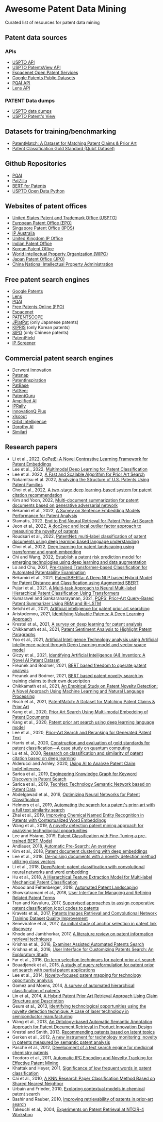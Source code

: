 # Awesome Patent Data Mining
Curated list of resources for patent data mining

## Patent data sources

### APIs
* [USPTO API](https://developer.uspto.gov/api-catalog)
* [USPTO PatentsView API](https://patentsview.org/apis/api-endpoints)
* [Espacenet Open Patent Services](https://www.epo.org/searching-for-patents/data/web-services/ops.html)
* [Google Patents Public Datasets](https://console.cloud.google.com/marketplace/product/google_patents_public_datasets/google-patents-public-data)
* [PQAI API](https://api.projectpq.ai/docs)
* [Lens API](https://www.lens.org/lens/user/subscriptions#patents)

### PATENT Data dumps
* [USPTO data dumps](https://www.uspto.gov/learning-and-resources/bulk-data-products)
* [USPTO Patent's View](https://patentsview.org/download/data-download-tables)

## Datasets for training/benchmarking
* [PatentMatch: A Dataset for Matching Patent Claims & Prior Art](https://hpi.de/naumann/projects/web-science/paar-patent-analysis-and-retrieval/patentmatch.html)
* [Patent Classification Gold Standard (Qubit Dataset)](https://github.com/swh/classification-gold-standard)

## Github Repositories

* [PQAI](https://github.com/pqaidevteam/pqai)
* [PatZilla](https://github.com/ip-tools/patzilla)
* [BERT for Patents](https://github.com/google/patents-public-data/blob/master/models/BERT%20for%20Patents.md)
* [USPTO Open Data Python](https://github.com/ip-tools/uspto-opendata-python)

## Websites of patent offices

* [United States Patent and Trademark Office (USPTO)](https://www.uspto.gov/)
* [Eurpoean Patent Office (EPO)](https://www.epo.org/)
* [Singapore Patent Office (IPOS)](https://www.ipos.gov.sg/)
* [IP Australia](https://www.ipaustralia.gov.au/)
* [United Kingdom IP Office](https://www.gov.uk/government/organisations/intellectual-property-office)
* [Indian Patent Office](https://ipindia.gov.in/)
* [Korean Patent Office](https://www.kipo.go.kr/en/MainApp)
* [World Intellectual Property Organization (WIPO)](https://www.wipo.int/)
* [Japan Patent Office (JPO)](https://www.jpo.go.jp/e/)
* [China National Intellectual Property Administration](https://english.cnipa.gov.cn/)

## Free patent search engines

* [Google Patents](https://patents.google.com/)
* [Lens](https://lens.org/)
* [PQAI](https://search.projectpq.ai/)
* [Free Patents Online (FPO)](https://www.freepatentsonline.com/search.html)
* [Espacenet](https://worldwide.espacenet.com/)
* [PATENTSCOPE](https://www.wipo.int/patentscope/en/)
* [JPlatPat](https://www.j-platpat.inpit.go.jp/) (only Japanese patents)
* [KIPRIS](http://eng.kipris.or.kr/enghome/main.jsp) (only Korean patents)
* [SIPO](http://ensearch.cnipr.com.cn/sipo_EN/) (only Chinese patents)
* [PatentField](https://en.patentfield.com/)
* [IP Screener](https://ipscreener.com/)

## Commercial patent search engines

* [Derwent Innovation](https://www.derwentinnovation.com/login/)
* [Patsnap](https://www.patsnap.com/)
* [PatentInspiration](https://www.patentinspiration.com/)
* [PatBase](https://www.patbase.com/login.asp)
* [PatSeer](https://patseer.com/)
* [PatentGuru](https://www.patentguru.com/)
* [Amplified AI](https://www.amplified.ai/)
* [IPRally](https://www.iprally.com/)
* [InnovationQ Plus](https://ip.com/products/innovationq/)
* [xlscout](https://xlscout.ai/#apps)
* [Orbit Intelligence](https://orbit.com/)
* [Dorothy AI](https://www.dorothyai.com/)
* [Similari](https://similari.com/)

## Research papers

* Li et al., 2022, [CoPatE: A Novel Contrastive Learning Framework for Patent Embeddings](https://dl.acm.org/doi/abs/10.1145/3511808.3557270)
* Lee et al., 2022, [Multimodal Deep Learning for Patent Classification](https://link.springer.com/chapter/10.1007/978-981-16-2102-4_26)
* Lee et al. 2022, [A Fast and Scalable Algorithm for Prior Art Search](https://ieeexplore.ieee.org/stamp/stamp.jsp?tp=&arnumber=9674893)
* Nakamitsu et al. 2022, [Analyzing the Structure of U.S. Patents Using Patent Families](http://nlp.indsys.chuo-u.ac.jp/pdf/2022/nakamitsu_eskm2022.pdf)
* Choi et al., 2022, [A two-stage deep learning-based system for patent citation recommendation](https://link.springer.com/article/10.1007/s11192-022-04301-0)
* Kim and Yoon, 2022, [Multi-document summarization for patent documents based on generative adversarial network](https://www.sciencedirect.com/science/article/pii/S0957417422012118)
* Bekamiri et al., 2022, [A Survey on Sentence Embedding Models Performance for Patent Analysis](https://arxiv.org/abs/2206.02690)
* Stamatis, 2022, [End to End Neural Retrieval for Patent Prior Art Search](https://link.springer.com/chapter/10.1007/978-3-030-99739-7_66)
* Jeon et al., 2022, [A doc2vec and local outlier factor approach to measuring the novelty of patents](https://www.sciencedirect.com/science/article/abs/pii/S0040162521007289)
* Roudsari et al., 2022, [PatentNet: multi-label classification of patent documents using deep learning based language understanding](https://link.springer.com/article/10.1007/s11192-021-04179-4)
* Choi et al., 2022, [Deep learning for patent landscaping using transformer and graph embedding](https://www.sciencedirect.com/science/article/abs/pii/S0040162521008441)
* Chi and Wang, 2022, [Establish a patent risk prediction model for emerging technologies using deep learning and data augmentation](https://www.sciencedirect.com/science/article/abs/pii/S1474034621002585)
* Lo and Chu, 2021, [Pre-trained Transformer-based Classification for Automated Patentability Examination](https://ieeexplore.ieee.org/abstract/document/9718474)
* Bekamiri et al., 2021, [PatentSBERTa: A Deep NLP based Hybrid Model for Patent Distance and Classification using Augmented SBERT](https://arxiv.org/pdf/2103.11933.pdf)
* Pujari et al., 2021, [A Multi-task Approach to Neural Multi-label Hierarchical Patent Classification Using Transformers](https://annefried.github.io/files/hierarchical_patent_classification_ecir2021.pdf)
* Kumaravel and Sankaranarayanan, 2021, [PQPS: Prior-Art Query-Based Patent Summarizer Using RBM and Bi-LSTM](https://www.hindawi.com/journals/misy/2021/2497770/)
* Setchi et al., 2021, [Artificial intelligence for patent prior art searching](https://www.sciencedirect.com/science/article/abs/pii/S017221902100003X?via%3Dihub)
* Aristodemou, 2021, [Identifying Valuable Patents: A Deep Learning Approach](https://www.repository.cam.ac.uk/handle/1810/321946)
* Krestel et al., 2021, [A survey on deep learning for patent analysis](https://www.researchgate.net/profile/Ralf-Krestel/publication/350523275_A_survey_on_deep_learning_for_patent_analysis/links/6093f15e92851c490fbc9660/A-survey-on-deep-learning-for-patent-analysis.pdf)
* Chikkamath et al., 2021, [Patent Sentiment Analysis to Highlight Patent Paragraphs](https://arxiv.org/pdf/2111.09741.pdf)
* Yoo et al., 2021, [Artificial Intelligence Technology analysis using Artificial Intelligence patent through Deep Learning model and vector space model](https://arxiv.org/pdf/2111.11295)
* Giczy et al., 2021, [Identifying Artificial Intelligence (AI) Invention: A Novel AI Patent Dataset](https://papers.ssrn.com/sol3/papers.cfm?abstract_id=3866793)
* Freunek and Bodmer, 2021, [BERT based freedom to operate patent analysis](https://arxiv.org/pdf/2105.00817)
* Freunek and Bodmer, 2021, [BERT based patent novelty search by training claims to their own description](https://arxiv.org/pdf/2103.01126)
* Chikkamath et al., 2021, [An Empirical Study on Patent Novelty Detection: A Novel Approach Using Machine Learning and Natural Language Processing](https://ieeexplore.ieee.org/abstract/document/9336557)
* Risch et al., 2021, [PatentMatch: A Dataset for Matching Patent Claims & Prior Art](https://arxiv.org/pdf/2012.13919.pdf)
* Kang et al., 2020, [Prior Art Search Using Multi-modal Embedding of Patent Documents](https://ieeexplore.ieee.org/document/9070436)
* Kang et al., 2020, [Patent prior art search using deep learning language model](https://dl.acm.org/doi/10.1145/3410566.3410597)
* Lee et al., 2020, [Prior-Art Search and Reranking for Generated Patent Text](https://arxiv.org/pdf/2009.09132.pdf)
* Harris et al., 2020, [Construction and evaluation of gold standards for patent classification—A case study on quantum computing](https://www.sciencedirect.com/science/article/pii/S0172219019300791)
* Lu et al., 2020, [Research on classification and similarity of patent citation based on deep learning](https://link.springer.com/article/10.1007/s11192-020-03385-w)
* Alderucci and Ashley, 2020, [Using AI to Analyze Patent Claim Indefiniteness](https://www.repository.law.indiana.edu/cgi/viewcontent.cgi?article=1051&context=ipt)
* Sarica et al., 2019, [Engineering Knowledge Graph for Keyword Discovery in Patent Search](https://www.cambridge.org/core/journals/proceedings-of-the-international-conference-on-engineering-design/article/engineering-knowledge-graph-for-keyword-discovery-in-patent-search/799DEC9E922E4D08ED343738A50B5C6B)
* Sarica et al., 2019, [TechNet: Technology Semantic Network based on Patent Data](https://arxiv.org/pdf/1906.00411.pdf)
* Abdelgawad et al., 2019, [Optimizing Neural Networks for Patent Classification](https://link.springer.com/chapter/10.1007/978-3-030-46133-1_41)
* Helmers et al., 2019, [Automating the search for a patent's prior-art with a full text similarity search](https://arxiv.org/pdf/1901.03136.pdf)
* Zhai et al., 2019, [Improving Chemical Named Entity Recognition in Patents with Contextualized Word Embeddings](https://www.aclweb.org/anthology/W19-5035/)
* Wang et al.,  2019, [A novelty detection patent mining approach for analyzing technological opportunities](https://www.sciencedirect.com/science/article/abs/pii/S147403461830421X?via%3Dihub)
* Lee and Hsiang, 2019, [Patent Classification with Fine-Tuning a pre-trained BERT Model](https://arxiv.org/pdf/1906.02124.pdf)
* Andlauer, 2018, [Automatic Pre-Search: An overview](https://www.sciencedirect.com/science/article/pii/S0172219016300606#!)
* Kim et al., 2018, [Patent document clustering with deep embeddings](https://link.springer.com/article/10.1007/s11192-020-03396-7)
* Lee et al., 2018, [De-noising documents with a novelty detection method utilizing class vectors](https://content.iospress.com/articles/intelligent-data-analysis/ida173500)
* Li et al., 2018, [DeepPatent: patent classification with convolutional neural networks and word embedding](https://link.springer.com/article/10.1007/s11192-018-2905-5)
* Hu et al., 2018, [A Hierarchical Feature Extraction Model for Multi-label Mechanical Patent Classification](https://www.mdpi.com/2071-1050/10/1/219)
* Abood and Feltenberger, 2018, [Automated Patent Landscaping](https://link.springer.com/article/10.1007/s10506-018-9222-4)
* Showkatramani et al., 2018, [User Interface for Managing and Refining Related Patent Terms](https://www.springerprofessional.de/en/user-interface-for-managing-and-refining-related-patent-terms/15895590)
* Tran and Kavuluru, 2017, [Supervised approaches to assign cooperative patent classification (cpc) codes to patents](http://protocols.netlab.uky.edu/~rvkavu2/research/cpc-mike-17.pdf)
* Kravets et al., 2017, [Patents Images Retrieval and Convolutional Network Training Dataset Quality Improvement](https://www.atlantis-press.com/proceedings/itsmssm-17/25887890)
* Seneviratne et al., 2017, [An initial study of anchor selection in patent link discovery](https://www.cs.otago.ac.nz/homepages/andrew/papers/2017-13.pdf)
* Khode and Jambhorkar, 2017, [A literature review on patent information retrieval techniques](https://sciresol.s3.us-east-2.amazonaws.com/IJST/Articles/2017/Issue-37/Article2.pdf)
* Krishna et al., 2016, [Examiner Assisted Automated Patents Search](https://www.aaai.org/ocs/index.php/FSS/FSS16/paper/download/14096/13682)
* Krishna et al., 2016, [User Interface for Customizing Patents Search: An Exploratory Study](https://link.springer.com/content/pdf/10.1007%2F978-3-319-40548-3_44.pdf)
* Far et al., 2016, [On term selection techniques for patent prior art search](https://openresearch-repository.anu.edu.au/bitstream/1885/104842/1/Golestan%20Far%20Thesis%202016.pdf)
* Bouadjenek et al., 2015, [A study of query reformulation for patent prior art search with partial patent applications](https://hal-lirmm.ccsd.cnrs.fr/lirmm-01134828/file/ICAIL2015.pdf)
* Lee et al., 2014, [Novelty-focused patent mapping for technology opportunity analysis](https://www.sciencedirect.com/science/article/abs/pii/S004016251400167X)
* Gomez and Moens, 2014, [A survey of automated hierarchical classification of patents](https://lirias.kuleuven.be/retrieve/277113)
* Lin et al., 2014, [A Hybrid Patent Prior Art Retrieval Approach Using Claim Structure and Description](https://www.researchgate.net/profile/Ts-Dr-Muhamad-Saufi-Che-Rusuli-2/publication/272093289_A_Structural_Equation_Model_of_Knowledge_Management_Practices_and_Library_Users%27_Satisfaction_at_Malaysian_University_Libraries/links/54daf9580cf233119bc4b17c/A-Structural-Equation-Model-of-Knowledge-Management-Practices-and-Library-Users-Satisfaction-at-Malaysian-University-Libraries.pdf#page=235)
* Geum et al., 2013, [Identifying technological opportunities using the novelty detection technique: A case of laser technology in semiconductor manufacturing](https://www.tandfonline.com/doi/abs/10.1080/09537325.2012.748892)
* Wang et al., 2013, [An Ontology-based Automatic Semantic Annotation Approach for Patent Document Retrieval in Product Innovation Design](https://www.scientific.net/AMM.446-447.1581)
* Krestel and Smith, 2013, [Recommending patents based on latent topics](https://www.researchgate.net/profile/Ralf-Krestel/publication/262285652_Recommending_patents_based_on_latent_topics/links/5ba8abf5299bf13e6048329d/Recommending-patents-based-on-latent-topics.pdf)
* Gerken et al., 2012, [A new instrument for technology monitoring: novelty in patents measured by semantic patent analysis](https://dl.acm.org/doi/abs/10.1007/s11192-012-0635-7)
* Pasche et al., 2012, [Development of a text search engine for medicinal chemistry patents](https://doc.rero.ch/record/31115/files/RUCH_developmentofatext.pdf)
* Teodoro et al., 2011, [Automatic IPC Encoding and Novelty Tracking for Effective Patent Mining](http://bitem.hesge.ch/sites/default/files/biblio/BiTeM-PATMN-NTCIR8.pdf)
* Khattak and Heyer, 2011, [Significance of low frequent words in patent classification](https://www.academia.edu/download/31508801/iccgi_2011_1_20_10208.pdf)
* Cai et al., 2010, [A KNN Research Paper Classification Method Based on Shared Nearest Neighbor](https://research.nii.ac.jp/ntcir/workshop/OnlineProceedings8/NTCIR/07-NTCIR8-PATMN-CaiY.pdf)
* Urbain and Frieder, 2010, [Exploring contextual models in chemical patent search](https://www.researchgate.net/profile/Jay-Urbain/publication/221309316_Exploring_Contextual_Models_in_Chemical_Patent_Search/links/56f11e3208aecad0f31f2394/Exploring-Contextual-Models-in-Chemical-Patent-Search.pdf)
* Bashir and Rauber, 2010, [Improving retrievability of patents in prior-art search](https://publik.tuwien.ac.at/files/PubDat_191980.pdf)
* Takeuchi et al., 2004, [Experiments on Patent Retrieval at NTCIR-4 Workshop](http://research.nii.ac.jp/ntcir/workshop/OnlineProceedings4/PATENT/NTCIR4-PATENT-TakeuchiH.pdf)
